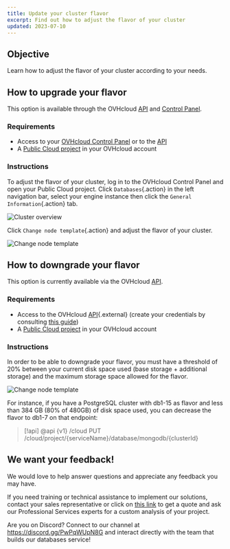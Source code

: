 ```yaml
---
title: Update your cluster flavor
excerpt: Find out how to adjust the flavor of your cluster
updated: 2023-07-10
---
```


## Objective

Learn how to adjust the flavor of your cluster according to your needs.

## How to upgrade your flavor

This option is available through the OVHcloud [API](https://api.ovh.com/console/) and [Control Panel](https://www.ovh.com/auth/?action=gotomanager&from=https://www.ovh.pl/&ovhSubsidiary=pl).

### Requirements

- Access to your [OVHcloud Control Panel](https://www.ovh.com/auth/?action=gotomanager&from=https://www.ovh.pl/&ovhSubsidiary=pl) or to the [API](https://api.ovh.com/console/)
- A [Public Cloud project](https://www.ovhcloud.com/pl/public-cloud/) in your OVHcloud account

### Instructions

To adjust the flavor of your cluster, log in to the OVHcloud Control Panel and open your Public Cloud project. Click `Databases`{.action} in the left navigation bar, select your engine instance then click the `General Information`{.action} tab.

![Cluster overview](cluster_overview.png)

Click `Change node template`{.action} and adjust the flavor of your cluster.

![Change node template](flavor_change_view.png)

## How to downgrade your flavor

This option is currently available via the OVHcloud [API](https://api.ovh.com/console/).

### Requirements

- Access to the OVHcloud [API](https://api.ovh.com/){.external} (create your credentials by consulting [this guide](first-steps1.))
- A [Public Cloud project](https://www.ovhcloud.com/pl/public-cloud/) in your OVHcloud account

### Instructions

In order to be able to downgrade your flavor, you must have a threshold of 20% between your current disk space used (base storage + additional storage) and the maximum storage space allowed for the flavor.

![Change node template](flavor_change_view.png)

For instance, if you have a PostgreSQL cluster with db1-15 as flavor and less than 384 GB (80% of 480GB) of disk space used, you can decrease the flavor to db1-7 on that endpoint:

> [!api]
> @api {v1} /cloud PUT /cloud/project/{serviceName}/database/mongodb/{clusterId}

## We want your feedback!

We would love to help answer questions and appreciate any feedback you may have.

If you need training or technical assistance to implement our solutions, contact your sales representative or click on [this link](https://www.ovhcloud.com/pl/professional-services/) to get a quote and ask our Professional Services experts for a custom analysis of your project.

Are you on Discord? Connect to our channel at <https://discord.gg/PwPqWUpN8G> and interact directly with the team that builds our databases service!
